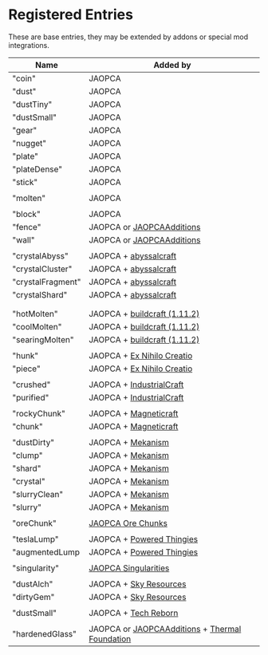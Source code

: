 # Registered Entries

These are base entries, they may be extended by addons or special mod integrations.

| Name                              | Added by                                                                                                                                                                      |
|-----------------------------------|-------------------------------------------------------------------------------------------------------------------------------------------------------------------------------|
| "coin"                            | JAOPCA                                                                                                                                                                        |
| "dust"                            | JAOPCA                                                                                                                                                                        |
| "dustTiny"                        | JAOPCA                                                                                                                                                                        |
| "dustSmall"                       | JAOPCA                                                                                                                                                                        |
| "gear"                            | JAOPCA                                                                                                                                                                        |
| "nugget"                          | JAOPCA                                                                                                                                                                        |
| "plate"                           | JAOPCA                                                                                                                                                                        |
| "plateDense"                      | JAOPCA                                                                                                                                                                        |
| "stick"                           | JAOPCA                                                                                                                                                                        |
|                                   |                                                                                                                                                                               |
| "molten"                          | JAOPCA                                                                                                                                                                        |
|                                   |                                                                                                                                                                               |
| "block"                           | JAOPCA                                                                                                                                                                        |
| "fence"                           | JAOPCA or [JAOPCAAdditions](https://minecraft.curseforge.com/projects/jaopcaadditions)                                                                                        |
| "wall"                            | JAOPCA or [JAOPCAAdditions](https://minecraft.curseforge.com/projects/jaopcaadditions)                                                                                        |
|                                   |                                                                                                                                                                               |
| "crystalAbyss"                    | JAOPCA + [abyssalcraft](https://minecraft.curseforge.com/projects/abyssalcraft)                                                                                               |
| "crystalCluster"                  | JAOPCA + [abyssalcraft](https://minecraft.curseforge.com/projects/abyssalcraft)                                                                                               |
| "crystalFragment"                 | JAOPCA + [abyssalcraft](https://minecraft.curseforge.com/projects/abyssalcraft)                                                                                               |
| "crystalShard"                    | JAOPCA + [abyssalcraft](https://minecraft.curseforge.com/projects/abyssalcraft)                                                                                               |
|                                   |                                                                                                                                                                               |
|                                   |                                                                                                                                                                               |
| "hotMolten"                       | JAOPCA + [buildcraft (1.11.2)](https://minecraft.curseforge.com/projects/buildcraft)                                                                                          |
| "coolMolten"                      | JAOPCA + [buildcraft (1.11.2)](https://minecraft.curseforge.com/projects/buildcraft)                                                                                          |
| "searingMolten"                   | JAOPCA + [buildcraft (1.11.2)](https://minecraft.curseforge.com/projects/buildcraft)                                                                                          |
|                                   |                                                                                                                                                                               |
| "hunk"                            | JAOPCA + [Ex Nihilo Creatio](https://minecraft.curseforge.com/projects/ex-nihilo-creatio)                                                                                     |
| "piece"                           | JAOPCA + [Ex Nihilo Creatio](https://minecraft.curseforge.com/projects/ex-nihilo-creatio)                                                                                     |
|                                   |                                                                                                                                                                               |
| "crushed"                         | JAOPCA + [IndustrialCraft](https://minecraft.curseforge.com/projects/industrial-craft)                                                                                        |
| "purified"                        | JAOPCA + [IndustrialCraft](https://minecraft.curseforge.com/projects/industrial-craft)                                                                                        |
|                                   |                                                                                                                                                                               |
| "rockyChunk"                      | JAOPCA + [Magneticraft](https://minecraft.curseforge.com/projects/magneticraft)                                                                                               |
| "chunk"                           | JAOPCA + [Magneticraft](https://minecraft.curseforge.com/projects/magneticraft)                                                                                               |
|                                   |                                                                                                                                                                               |
| "dustDirty"                       | JAOPCA + [Mekanism](https://minecraft.curseforge.com/projects/mekanism)                                                                                                       |
| "clump"                           | JAOPCA + [Mekanism](https://minecraft.curseforge.com/projects/mekanism)                                                                                                       |
| "shard"                           | JAOPCA + [Mekanism](https://minecraft.curseforge.com/projects/mekanism)                                                                                                       |
| "crystal"                         | JAOPCA + [Mekanism](https://minecraft.curseforge.com/projects/mekanism)                                                                                                       |
| "slurryClean"                     | JAOPCA + [Mekanism](https://minecraft.curseforge.com/projects/mekanism)                                                                                                       |
| "slurry"                          | JAOPCA + [Mekanism](https://minecraft.curseforge.com/projects/mekanism)                                                                                                       |
|                                   |                                                                                                                                                                               |
| "oreChunk"                        | [JAOPCA Ore Chunks](https://minecraft.curseforge.com/projects/aobd-ore-chunks)                                                                                                |
|                                   |                                                                                                                                                                               |
| "teslaLump"                       | JAOPCA + [Powered Thingies](https://minecraft.curseforge.com/projects/powered-thingies)                                                                                       |
| "augmentedLump                    | JAOPCA + [Powered Thingies](https://minecraft.curseforge.com/projects/powered-thingies)                                                                                       |
|                                   |                                                                                                                                                                               |
| "singularity"                     | [JAOPCA Singularities](https://minecraft.curseforge.com/projects/jaopcasingularities)                                                                                         |
|                                   |                                                                                                                                                                               |
| "dustAlch"                        | JAOPCA + [Sky Resources](https://minecraft.curseforge.com/projects/sky-resources)                                                                                             |
| "dirtyGem"                        | JAOPCA + [Sky Resources](https://minecraft.curseforge.com/projects/sky-resources)                                                                                             |
|                                   |                                                                                                                                                                               |
| "dustSmall"                       | JAOPCA + [Tech Reborn](https://minecraft.curseforge.com/projects/techreborn)                                                                                                  |
|                                   |                                                                                                                                                                               |
| "hardenedGlass"                   | JAOPCA or [JAOPCAAdditions](https://minecraft.curseforge.com/projects/jaopcaadditions) + [Thermal Foundation](https://minecraft.curseforge.com/projects/thermal-foundation)   |
